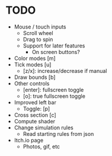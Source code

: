# TODO

- Mouse / touch inputs
    - Scroll wheel
    - Drag to spin
    - Support for later features
        - On screen buttons?
- Color modes [m]
- Tick modes [u]
    - [z/x]: increase/decrease if manual
- Draw bounds [b]
- Other controls
    - [enter]: fullscreen toggle
    - [o]: true fullscreen toggle
- Improved left bar
    - Toggle: [p]
- Cross section [c]
- Compute shader
- Change simulation rules
    - Read starting rules from json
- Itch.io page
    - Photos, gif, etc